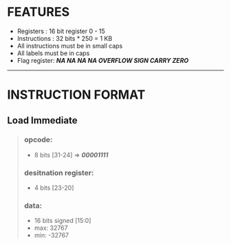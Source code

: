 # FEATURES

- Registers : 16 bit register 0 - 15  
- Instructions : 32 bits * 250 = 1 KB
- All instructions must be in small caps
- All labels must be in caps
- Flag register: ***NA NA NA NA OVERFLOW SIGN CARRY ZERO***

---

<!-- (31)00000000(24) (23)0000(20) (19)0000(16) (15)0000(12) (11)0000(8) (7)0000(4) (3)0000(0) -->

# INSTRUCTION FORMAT

## Load Immediate 
> ### opcode: 
>- 8 bits [31-24] => ***00001111***  
> ### desitnation register: 
>- 4 bits [23-20]  
> ### data: 
>- 16 bits signed [15:0]  
>- max: 32767
>- min: -32767
  
